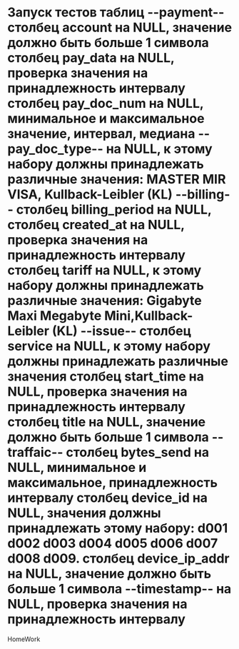 
Запуск тестов таблиц
--payment--
столбец account 
на NULL, значение должно быть больше 1 символа
столбец pay_data
на NULL, проверка значения на принадлежность интервалу
столбец pay_doc_num
на NULL, минимальное и максимальное значение, интервал, медиана
--pay_doc_type--
на NULL, к этому набору должны принадлежать различные значения: MASTER MIR VISA, Kullback-Leibler (KL)
--billing--
столбец billing_period 
на NULL,
столбец created_at
на NULL, проверка значения на принадлежность интервалу
столбец tariff
на NULL, к этому набору должны принадлежать различные значения: Gigabyte Maxi Megabyte Mini,Kullback-Leibler (KL)
--issue--
столбец service
на NULL, к этому набору должны принадлежать различные значения
столбец start_time
на NULL, проверка значения на принадлежность интервалу 
столбец title
на NULL, значение должно быть больше 1 символа
--traffaic--
столбец bytes_send 
на NULL, минимальное и максимальное, принадлежность интервалу
столбец device_id
на NULL, значения должны принадлежать этому набору: d001 d002 d003 d004 d005 d006 d007 d008 d009.
столбец device_ip_addr
на NULL, значение должно быть больше 1 символа
--timestamp--
на NULL, проверка значения на принадлежность интервалу
=======
HomeWork

